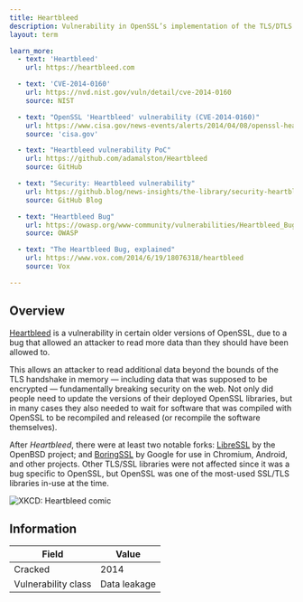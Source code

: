 ```yaml
---
title: Heartbleed
description: Vulnerability in OpenSSL’s implementation of the TLS/DTLS heartbeat extension
layout: term

learn_more:
  - text: 'Heartbleed'
    url: https://heartbleed.com

  - text: 'CVE-2014-0160'
    url: https://nvd.nist.gov/vuln/detail/cve-2014-0160
    source: NIST

  - text: "OpenSSL 'Heartbleed' vulnerability (CVE-2014-0160)"
    url: https://www.cisa.gov/news-events/alerts/2014/04/08/openssl-heartbleed-vulnerability-cve-2014-0160
    source: 'cisa.gov'

  - text: "Heartbleed vulnerability PoC"
    url: https://github.com/adamalston/Heartbleed
    source: GitHub

  - text: "Security: Heartbleed vulnerability"
    url: https://github.blog/news-insights/the-library/security-heartbleed-vulnerability/
    source: GitHub Blog

  - text: "Heartbleed Bug"
    url: https://owasp.org/www-community/vulnerabilities/Heartbleed_Bug
    source: OWASP

  - text: "The Heartbleed Bug, explained"
    url: https://www.vox.com/2014/6/19/18076318/heartbleed
    source: Vox

---
```


## Overview

[Heartbleed] is a vulnerability in certain older versions of OpenSSL, due to a bug that allowed an attacker to read more data than they should have been allowed to.

This allows an attacker to read additional data beyond the bounds of the TLS handshake in memory — including data that was supposed to be encrypted — fundamentally breaking security on the web. Not only did people need to update the versions of their deployed OpenSSL libraries, but in many cases they also needed to wait for software that was compiled with OpenSSL to be recompiled and released (or recompile the software themselves).

After _Heartbleed_, there were at least two notable forks: [LibreSSL] by the OpenBSD project; and [BoringSSL] by Google for use in Chromium, Android, and other projects. Other TLS/SSL libraries were not affected since it was a bug specific to OpenSSL, but OpenSSL was one of the most-used SSL/TLS libraries in-use at the time.

![XKCD: Heartbleed comic](https://imgs.xkcd.com/comics/heartbleed.png)

## Information

| Field               | Value        |
|---------------------|--------------|
| Cracked             | 2014         |
| Vulnerability class | Data leakage |

[BoringSSL]: https://github.com/google/boringssl
[Heartbleed]: https://en.wikipedia.org/wiki/Heartbleed
[LibreSSL]: https://www.libressl.org
